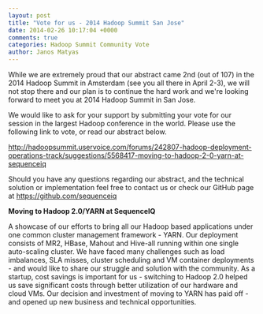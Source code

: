 ```yaml
---
layout: post
title: "Vote for us - 2014 Hadoop Summit San Jose"
date: 2014-02-26 10:17:04 +0000
comments: true
categories: Hadoop Summit Community Vote
author: Janos Matyas
---
```



While we are extremely proud that our abstract came 2nd (out of 107) in the 2014 Hadoop Summit in Amsterdam (see you all there in April 2-3), we will not stop there and our plan is to continue the hard work and we're looking forward to meet you at 2014 Hadoop Summit in San Jose.

We would like to ask for your support by submitting your vote for our session in the largest Hadoop conference in the world.
Please use the following link to vote, or read our abstract below.

http://hadoopsummit.uservoice.com/forums/242807-hadoop-deployment-operations-track/suggestions/5568417-moving-to-hadoop-2-0-yarn-at-sequenceiq

Should you have any questions regarding our abstract, and the technical solution or implementation feel free to contact us or 
check our GitHub page at https://github.com/sequenceiq 

**Moving to Hadoop 2.0/YARN at SequenceIQ**

A showcase of our efforts to bring all our Hadoop based applications under one common cluster management framework - YARN. 
Our deployment consists of MR2, HBase, Mahout and Hive-all running within one single auto-scaling cluster. We have faced many challenges such as load imbalances, SLA misses, cluster scheduling and VM container deployments - and would like to share our struggle and solution with the community. 
As a startup, cost savings is important for us - switching to Hadoop 2.0 helped us save significant costs through better utilization of our hardware and cloud VMs. Our decision and investment of moving to YARN has paid off - and opened up new business and technical opportunities.
